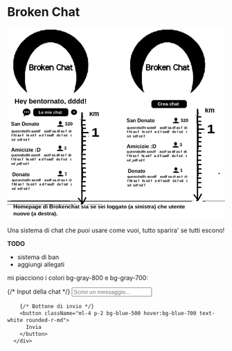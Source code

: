 # Broken Chat

![alt text](preview.png "First preview app")

Una sistema di chat che puoi usare come vuoi, tutto sparira' se tutti escono!

**TODO**

- sistema di ban
- aggiungi allegati

mi piacciono i colori bg-gray-800 e bg-gray-700:

<div className="flex items-center p-4 bg-gray-800 text-white">
        {/* Input della chat */}
        <input
          type="text"
          placeholder="Scrivi un messaggio..."
          className="flex-1 p-2 bg-gray-700 text-white rounded-l-md"
        />
        
        {/* Bottone di invio */}
        <button className="ml-4 p-2 bg-blue-500 hover:bg-blue-700 text-white rounded-r-md">
          Invia
        </button>
      </div>
